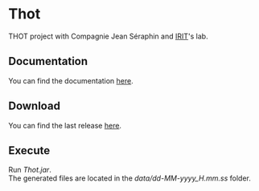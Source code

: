 # Thot
THOT project with Compagnie Jean Séraphin and [IRIT](https://www.irit.fr/)'s lab.

## Documentation
You can find the documentation [here](github.ctruillet.eu/thot/doc/index.html).


## Download
You can find the last release [here](https://github.com/ctruillet/thot/releases/).

## Execute
Run *Thot.jar*.   
The generated files are located in the *data/dd-MM-yyyy_H.mm.ss* folder.
